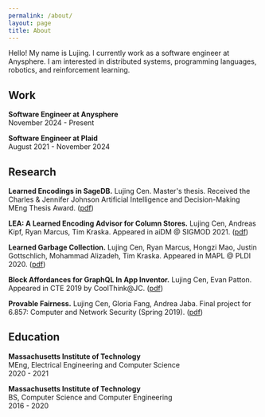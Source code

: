 ```yaml
---
permalink: /about/
layout: page
title: About
---
```


Hello! My name is Lujing. I currently work as a software engineer at Anysphere. I am interested in distributed systems, programming languages, robotics, and reinforcement learning.

## Work

**Software Engineer at Anysphere**  
November 2024 - Present

**Software Engineer at Plaid**  
August 2021 - November 2024

## Research

**Learned Encodings in SageDB.** Lujing Cen. Master's thesis. Received the Charles & Jennifer Johnson Artificial Intelligence and Decision-Making MEng Thesis Award. ([pdf](https://dspace.mit.edu/bitstream/handle/1721.1/139184/Cen-lujing-meng-eecs-2021-thesis.pdf?sequence=1&isAllowed=y)) 

**LEA: A Learned Encoding Advisor for Column Stores.** Lujing Cen, Andreas Kipf, Ryan Marcus, Tim Kraska. Appeared in aiDM @ SIGMOD 2021. ([pdf](https://arxiv.org/pdf/2105.08830.pdf))

**Learned Garbage Collection.** Lujing Cen, Ryan Marcus, Hongzi Mao, Justin Gottschlich, Mohammad Alizadeh, Tim Kraska. Appeared in MAPL @ PLDI 2020. ([pdf](https://arxiv.org/pdf/2004.13301.pdf))

**Block Affordances for GraphQL In App Inventor.** Lujing Cen, Evan Patton. Appeared in CTE 2019 by CoolThink@JC. ([pdf](https://www.eduhk.hk/cte2019/doc/CTE2019_Proceedings%20(ISSN%202664-035X).pdf))

**Provable Fairness.** Lujing Cen, Gloria Fang, Andrea Jaba. Final project for 6.857: Computer and Network Security (Spring 2019). ([pdf](https://courses.csail.mit.edu/6.857/2019/project/2-Cen-Fang-Jaba.pdf))

## Education

**Massachusetts Institute of Technology**  
MEng, Electrical Engineering and Computer Science  
2020 - 2021

**Massachusetts Institute of Technology**  
BS, Computer Science and Computer Engineering  
2016 - 2020
